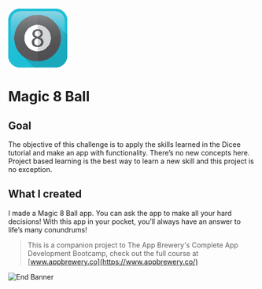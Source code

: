 ![App Brewery Banner](Documentation/120.png)

# Magic 8 Ball

## Goal

The objective of this challenge is to apply the skills learned in the Dicee tutorial and make an app with functionality. There’s no new concepts here. Project based learning is the best way to learn a new skill and this project is no exception.

## What I created

I made a Magic 8 Ball app. You can ask the app to make all your hard decisions! With this app in your pocket, you’ll always have an answer to life’s many conundrums!



>This is a companion project to The App Brewery's Complete App Development Bootcamp, check out the full course at [www.appbrewery.co](https://www.appbrewery.co/)

![End Banner](Documentation/readme-end-banner.png)

